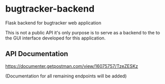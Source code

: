 # bugtracker-backend
Flask backend for bugtracker web application

This is not a public API it's only purpose is to serve as a backend to the to the GUI interface developed for this application.

## API Documentation
https://documenter.getpostman.com/view/16075757/TzeZESKz

(Documentation for all remaining endpoints will be added)
